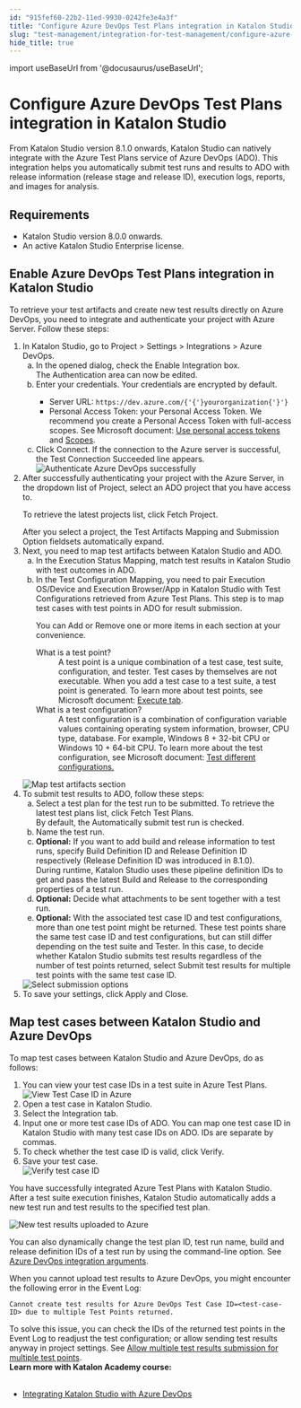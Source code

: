 ```yaml
---
id: "915fef60-22b2-11ed-9930-0242fe3e4a3f"
title: "Configure Azure DevOps Test Plans integration in Katalon Studio"
slug: "test-management/integration-for-test-management/configure-azure-devops-test-plans-integration-in-katalon-studio"
hide_title: true
---
```

import useBaseUrl from '@docusaurus/useBaseUrl';


# <a id="id" class="anchor_top_offset"/><a id="ariaid-title1" class="anchor_top_offset"/>Configure   Azure DevOps Test Plans integration in <span xmlns="http://www.w3.org/1999/xhtml" className="ph">Katalon Studio</span> 

<p xmlns="http://www.w3.org/1999/xhtml" className="p">From <span className="ph">Katalon Studio</span> version 8.1.0 onwards, <span className="ph">Katalon Studio</span> can natively integrate with the Azure Test Plans   service of Azure DevOps (ADO). This integration helps you automatically submit test runs and results to ADO with release   information (release stage and release ID), execution logs,   reports, and images for analysis.</p> 

## Requirements

<div xmlns="http://www.w3.org/1999/xhtml" className="p"><ul className="ul"><li className="li"><span className="ph">Katalon Studio</span> version 8.0.0 onwards.</li><li className="li">An active <span className="ph">Katalon Studio Enterprise</span> license.</li></ul></div>

## <a id="task-9638" class="anchor_top_offset"/>Enable Azure DevOps Test Plans integration in Katalon Studio

<p xmlns="http://www.w3.org/1999/xhtml" className="shortdesc">To retrieve your test artifacts and create new test results directly on Azure DevOps, you need to integrate and authenticate your project with Azure Server. Follow these steps:</p> 
<ol xmlns="http://www.w3.org/1999/xhtml" className="ol steps"><li className="li step stepexpand"><span className="ph cmd">In Katalon Studio, go to <span className="ph uicontrol">Project</span> &gt; <span className="ph uicontrol">Settings</span> &gt; <span className="ph uicontrol">Integrations</span> &gt; <span className="ph uicontrol">Azure DevOps</span>. </span><ol type="a" className="ol substeps"><li className="li substep substepexpand"><span className="ph cmd">In the opened dialog, check the <span className="ph uicontrol">Enable Integration</span> box. </span><div className="itemgroup stepresult">The <span className="ph uicontrol">Authentication</span> area can now be edited.</div></li><li className="li substep substepexpand"><span className="ph cmd">Enter your credentials. Your credentials are encrypted by default.</span><div className="itemgroup info">           <ul className="ul"><li className="li"><span className="ph uicontrol">Server URL</span>: <code className="ph codeph">https://dev.azure.com/{'{'}yourorganization{'}'}</code></li><li className="li"><span className="ph uicontrol">Personal Access Token</span>: your Personal Access Token. We recommend you create a Personal Access Token with full-access scopes. See Microsoft document: <a className="xref j-external-link" href="https://docs.microsoft.com/en-us/azure/devops/organizations/accounts/use-personal-access-tokens-to-authenticate?view=azure-devops&tabs=preview-page" target="_blank">Use personal access tokens</a> and <a className="xref j-external-link" href="https://docs.microsoft.com/en-us/azure/devops/integrate/get-started/authentication/oauth?view=azure-devops#scopes" target="_blank">Scopes</a>.</li></ul>         </div></li><li className="li substep substepexpand"><span className="ph cmd">Click <span className="ph uicontrol">Connect</span>. If the connection to the Azure server is successful, the <span className="ph uicontrol">Test Connection Succeeded</span> line appears.</span><div className="itemgroup info"><img className="image" width={600} src={useBaseUrl("/915a7120-22b2-11ed-9930-0242fe3e4a3f.png")} alt="Authenticate Azure DevOps successfully" /></div></li></ol></li><li className="li step stepexpand"><span className="ph cmd">After successfully authenticating your project with the Azure Server, in the dropdown list of <span className="ph uicontrol">Project</span>, select an ADO project that you have access to.</span><div className="itemgroup info">       <p className="p">To retrieve the latest projects list, click <span className="ph uicontrol">Fetch Project</span>.</p>     </div><div className="itemgroup stepresult">After you select a project, the <span className="ph uicontrol">Test Artifacts Mapping</span> and <span className="ph uicontrol">Submission Option</span> fieldsets automatically expand.</div></li><li className="li step stepexpand"><span className="ph cmd">Next, you need to map test artifacts between <span className="ph">Katalon Studio</span> and ADO. </span><ol type="a" className="ol substeps"><li className="li substep substepexpand"><span className="ph cmd">In the <span className="ph uicontrol">Execution Status Mapping</span>, match test results in <span className="ph">Katalon Studio</span> with test outcomes in ADO.</span></li><li className="li substep substepexpand"><span className="ph cmd">In the <span className="ph uicontrol">Test Configuration Mapping</span>, you need to pair <span className="ph uicontrol">Execution OS/Device</span> and <span className="ph uicontrol">Execution Browser/App</span> in <span className="ph">Katalon Studio</span> with <span className="ph uicontrol">Test Configurations</span> retrieved from Azure Test Plans. This step is to map test cases with test points in ADO for result submission.</span><div className="itemgroup info">           <p className="p">You can <span className="ph uicontrol">Add</span> or <span className="ph uicontrol">Remove</span> one or more items in each section at your convenience.</p><div className="p"><dl className="dl"><dt className="dt dlterm">What is a test point?</dt><dd className="dd">A test point is a unique combination of a test case, test suite, configuration, and tester. Test cases by themselves are not executable. When you add a test case to a test suite, a test point is generated. To learn more about test points, see Microsoft document: <a className="xref j-external-link" href="https://docs.microsoft.com/en-us/azure/devops/test/new-test-plans-page?view=azure-devops#execute-tab" target="_blank">Execute tab</a>.</dd><dt className="dt dlterm">What is a test configuration?</dt><dd className="dd">A test configuration is a combination of configuration variable values containing operating system information, browser, CPU type, database. For example, Windows 8 + 32-bit CPU or Windows 10 + 64-bit CPU. To learn more about the test configuration, see Microsoft document: <a className="xref j-external-link" href="https://docs.microsoft.com/en-us/azure/devops/test/test-different-configurations?view=azure-devops" target="_blank">Test different configurations.</a></dd></dl></div>         </div></li></ol><div className="itemgroup info"><img className="image" width={600} src={useBaseUrl("/915986c0-22b2-11ed-9930-0242fe3e4a3f.png")} alt="Map test artifacts section" /></div></li><li className="li step stepexpand"><span className="ph cmd">To submit test results to ADO, follow these steps:</span><ol type="a" className="ol substeps"><li className="li substep substepexpand"><span className="ph cmd">Select a test plan for the test run to be submitted. To retrieve the latest test plans list, click <span className="ph uicontrol">Fetch Test Plans</span>.</span><div className="itemgroup info">By default, the <span className="ph uicontrol">Automatically submit test run</span> is checked.</div></li><li className="li substep substepexpand"><span className="ph cmd">Name the test run.</span></li><li className="li substep substepexpand"><span className="ph cmd"><strong className="ph b">Optional:</strong> If you want to add build and release information to test runs, specify <span className="ph uicontrol">Build Definition ID</span> and <span className="ph uicontrol">Release Definition ID</span> respectively (<span className="ph uicontrol">Release Definition ID </span> was introduced in 8.1.0).</span><div className="itemgroup info">During runtime, Katalon Studio uses these pipeline definition IDs to get and pass the latest Build and Release to the corresponding properties of a test run.</div></li><li className="li substep substepexpand"><span className="ph cmd"><strong className="ph b">Optional:</strong> Decide what attachments to be sent together with a test run.</span></li><li className="li substep substepexpand anchor_top_offset" id="task-9638__Allow submit test results for multiple test points"><span className="ph cmd"><strong className="ph b">Optional:</strong> With the associated test case ID and test configurations, more than one test point might be returned. These test points share the same test case ID and test configurations, but can still differ depending on the test suite and Tester. In this case, to decide whether <span className="ph">Katalon Studio</span> submits test results regardless of the number of test points returned, select <span className="ph uicontrol">Submit test results for multiple test points with the same test case ID</span>.</span></li></ol><div className="itemgroup info"><img className="image" width={600} src={useBaseUrl("/915b8290-22b2-11ed-9930-0242fe3e4a3f.png")} alt="Select submission options" /></div></li><li className="li step stepexpand"><span className="ph cmd">To save your settings, click <span className="ph uicontrol">Apply and Close</span>.</span></li></ol> 

## <a id="task-4612" class="anchor_top_offset"/>Map test cases between <span xmlns="http://www.w3.org/1999/xhtml" className="ph">Katalon Studio</span>  and Azure DevOps

<section xmlns="http://www.w3.org/1999/xhtml" className="section context">To map test cases between <span className="ph">Katalon Studio</span> and Azure DevOps, do as follows:</section> 
<ol xmlns="http://www.w3.org/1999/xhtml" className="ol steps"><li className="li step stepexpand"><span className="ph cmd">You can view your test case IDs in a test suite in Azure Test Plans.</span><div className="itemgroup info"><img className="image" width={600} src={useBaseUrl("/9157d910-22b2-11ed-9930-0242fe3e4a3f.png")} alt="View Test Case ID in Azure" /></div></li><li className="li step stepexpand"><span className="ph cmd">Open a test case in <span className="ph">Katalon Studio</span>.</span></li><li className="li step stepexpand"><span className="ph cmd">Select the <span className="ph uicontrol">Integration tab</span>.</span></li><li className="li step stepexpand"><span className="ph cmd">Input one or more test case IDs of ADO. You can map one test case ID in <span className="ph">Katalon Studio</span> with many test case IDs on ADO. IDs are separate by commas.</span></li><li className="li step stepexpand"><span className="ph cmd">To check whether the test case ID is valid, click <span className="ph uicontrol">Verify</span>.</span></li><li className="li step stepexpand"><span className="ph cmd">Save your test case.</span><div className="itemgroup info"><img className="image" width={500} src={useBaseUrl("/91587550-22b2-11ed-9930-0242fe3e4a3f.png")} alt="Verify test case ID" /></div></li></ol> 
<section xmlns="http://www.w3.org/1999/xhtml" className="section result">You have successfully integrated Azure Test Plans with <span className="ph">Katalon Studio</span>. After a test suite execution finishes, <span className="ph">Katalon Studio</span> automatically adds a new test run and test results to the specified test plan.<p className="p"><img className="image" width={600} src={useBaseUrl("/915c1ed0-22b2-11ed-9930-0242fe3e4a3f.png")} alt="New test results uploaded to Azure" /></p><p className="p">You can also dynamically change the test plan ID, test run name, build and release definition IDs of a test run by using the command-line option. See <a className="xref" href="/test-execution/katalon-runtime-engine/command-line-syntax-in-katalon-runtime-engine#concept-2455">Azure DevOps integration arguments</a>. </p></section> 
<section xmlns="http://www.w3.org/1999/xhtml" className="section tasktroubleshooting"><div className="p">When you cannot upload test results to Azure DevOps, you might encounter the following error in the <span className="ph uicontrol">Event Log</span>: <pre className="pre codeblock"><code>Cannot create test results for Azure DevOps Test Case ID=&lt;test-case-ID&gt; due to multiple Test Points returned.</code></pre>To solve this issue, you can check the IDs of the returned test points in the <span className="ph uicontrol">Event Log</span> to readjust the test configuration; or allow sending test results anyway in project settings. See <a className="xref" href="/test-management/integration-for-test-management/configure-azure-devops-test-plans-integration-in-katalon-studio#task-9638__Allow submit test results for multiple test points">Allow multiple test results submission for multiple test points</a>.</div></section> 
<nav xmlns="http://www.w3.org/1999/xhtml" role="navigation" className="related-links"><div className="linklist"><strong>Learn more with Katalon Academy course:</strong><br /><br /><ul className="linklist"><li className="linklist"><a className="link" href="#" target="_blank">Integrating <span className="ph">Katalon Studio</span> with Azure DevOps</a></li></ul></div></nav> 
